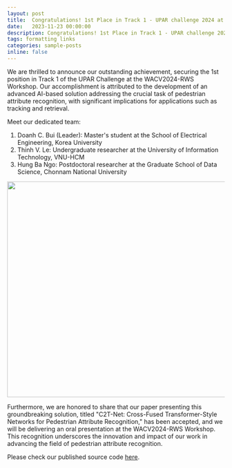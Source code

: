 ```yaml
---
layout: post
title:  Congratulations! 1st Place in Track 1 - UPAR challenge 2024 at WACV2024-RWS Workshop
date:   2023-11-23 00:00:00
description: Congratulations! 1st Place in Track 1 - UPAR challenge 2024 at WACV2024-RWS Workshop
tags: formatting links
categories: sample-posts
inline: false
---
```


We are thrilled to announce our outstanding achievement, securing the 1st position in Track 1 of the UPAR Challenge at the WACV2024-RWS Workshop. Our accomplishment is attributed to the development of an advanced AI-based solution addressing the crucial task of pedestrian attribute recognition, with significant implications for applications such as tracking and retrieval.

Meet our dedicated team:

1. Doanh C. Bui (Leader): Master's student at the School of Electrical Engineering, Korea University
2. Thinh V. Le: Undergraduate researcher at the University of Information Technology, VNU-HCM
3. Hung Ba Ngo: Postdoctoral researcher at the Graduate School of Data Science, Chonnam National University

<img src="https://caodoanh2001.github.io/assets/img/upar-certificate.jpg" data-canonical-src="https://caodoanh2001.github.io/assets/img/upar-certificate.jpg" width="750" height="500" />

Furthermore, we are honored to share that our paper presenting this groundbreaking solution, titled "C2T-Net: Cross-Fused Transformer-Style Networks for Pedestrian Attribute Recognition," has been accepted, and we will be delivering an oral presentation at the WACV2024-RWS Workshop. This recognition underscores the innovation and impact of our work in advancing the field of pedestrian attribute recognition.

Please check our published source code [here](https://github.com/caodoanh2001/upar_challenge).